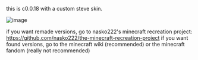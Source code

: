 this is c0.0.18 with a custom steve skin.

![image](https://github.com/user-attachments/assets/5390e06a-be85-4efc-9393-f4af861b8d46)

if you want remade versions, go to nasko222's minecraft recreation project: https://github.com/nasko222/the-minecraft-recreation-project
if you want found versions, go to the minecraft wiki (recommended) or the minecraft fandom (really not recommended)
